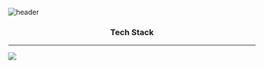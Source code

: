 ![header](https://capsule-render.vercel.app/api?type=rounded&height=200&text=WelCome&fontAlign=70&stroke=ffffff&strokeWidth=3&color=black&fontColor=ffffff)

<h3 align=center> Tech Stack </h3>

<hr/>

<img src="https://img.shields.io/badge/Python-3766AB?style=flat-square&logo=Python&logoColor=white"/></a>&nbsp;



